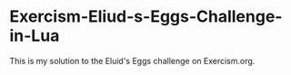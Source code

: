 # Exercism-Eliud-s-Eggs-Challenge-in-Lua
This is my solution to the Eluid's Eggs challenge on Exercism.org.
